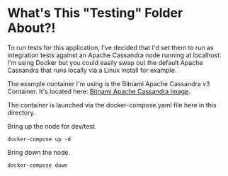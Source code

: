 # What's This "Testing" Folder About?!

To run tests for this application, I've decided that I'd set them to run as integration
tests against an Apache Cassandra node running at localhost. I'm using Docker but you could
easily swap out the default Apache Cassandra that runs locally via a Linux install for example.

The example container I'm using is the Bitnami Apache Cassandra v3 Container. It's located here:
[Bitnami Apache Cassandra Image](https://hub.docker.com/r/bitnami/cassandra/).

The container is launched via the docker-compose.yaml file here in this directory.

Bring up the node for dev/test.

`docker-compose up -d`

Bring down the node.

`docker-compose down`

